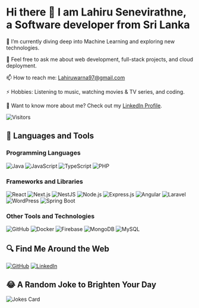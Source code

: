 # Hi there 👋 I am Lahiru Senevirathne, a Software developer from Sri Lanka

🌱 I’m currently diving deep into Machine Learning and exploring new technologies.

💬 Feel free to ask me about web development, full-stack projects, and cloud deployment.

📫 How to reach me: Lahiruwarna97@gmail.com

⚡ Hobbies: Listening to music, watching movies & TV series, and coding.

🤔 Want to know more about me? Check out my [LinkedIn Profile](https://www.linkedin.com/in/lahiru-warna-senevirathne-46a0b52b2).

![Visitors](https://visitor-badge.laobi.icu/badge?page_id=Warna97.Warna97)

## 🧰 Languages and Tools

### Programming Languages
![Java](https://img.shields.io/badge/-Java-333333?style=flat&logo=java)
![JavaScript](https://img.shields.io/badge/-JavaScript-333333?style=flat&logo=javascript)
![TypeScript](https://img.shields.io/badge/-TypeScript-333333?style=flat&logo=typescript)
![PHP](https://img.shields.io/badge/-PHP-333333?style=flat&logo=php)

### Frameworks and Libraries
![React](https://img.shields.io/badge/-React-333333?style=flat&logo=react)
![Next.js](https://img.shields.io/badge/-Next.js-333333?style=flat&logo=next.js)
![NestJS](https://img.shields.io/badge/-NestJS-333333?style=flat&logo=nestjs)
![Node.js](https://img.shields.io/badge/-Node.js-333333?style=flat&logo=node.js)
![Express.js](https://img.shields.io/badge/-Express.js-333333?style=flat&logo=express)
![Angular](https://img.shields.io/badge/-Angular-333333?style=flat&logo=angular)
![Laravel](https://img.shields.io/badge/-Laravel-333333?style=flat&logo=laravel)
![WordPress](https://img.shields.io/badge/-WordPress-333333?style=flat&logo=wordpress)
![Spring Boot](https://img.shields.io/badge/-Spring_Boot-333333?style=flat&logo=spring-boot)

### Other Tools and Technologies
![GitHub](https://img.shields.io/badge/-GitHub-333333?style=flat&logo=github)
![Docker](https://img.shields.io/badge/-Docker-333333?style=flat&logo=docker)
![Firebase](https://img.shields.io/badge/-Firebase-333333?style=flat&logo=firebase)
![MongoDB](https://img.shields.io/badge/-MongoDB-333333?style=flat&logo=mongodb)
![MySQL](https://img.shields.io/badge/-MySQL-333333?style=flat&logo=mysql)

## 🔍 Find Me Around the Web
[![GitHub](https://img.shields.io/badge/-GitHub-333333?style=flat&logo=github)](https://github.com/Warna97)
[![LinkedIn](https://img.shields.io/badge/-LinkedIn-333333?style=flat&logo=linkedin)](https://www.linkedin.com/in/lahiru-warna-senevirathne-46a0b52b2)

## 😂 A Random Joke to Brighten Your Day
![Jokes Card](https://readme-jokes.vercel.app/api)
